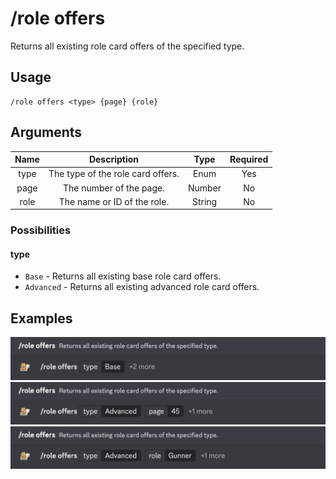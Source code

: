 # /role offers

Returns all existing role card offers of the specified type.

## Usage

```
/role offers <type> {page} {role}
```

## Arguments

| Name | Description                       | Type   | Required |
| :--: | :-------------------------------: | :----: | :------: |
| type | The type of the role card offers. | Enum   | Yes      |
| page | The number of the page.           | Number | No       |
| role | The name or ID of the role.       | String | No       |

### Possibilities

<!-- tabs:start -->

#### **type**

- `Base` - Returns all existing base role card offers.
- `Advanced` - Returns all existing advanced role card offers.

<!-- tabs:end -->

## Examples

<img src="../../_media/examples/role/offers-0.png" class="rounded-corners">\
<img src="../../_media/examples/role/offers-1.png" class="rounded-corners">\
<img src="../../_media/examples/role/offers-2.png" class="rounded-corners">
